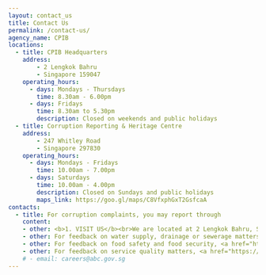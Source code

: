 ```yaml
---
layout: contact_us
title: Contact Us
permalink: /contact-us/
agency_name: CPIB
locations:
  - title: CPIB Headquarters
    address:
        - 2 Lengkok Bahru
        - Singapore 159047 
    operating_hours:
      - days: Mondays - Thursdays
        time: 8.30am - 6.00pm
      - days: Fridays
        time: 8.30am to 5.30pm
        description: Closed on weekends and public holidays
  - title: Corruption Reporting & Heritage Centre
    address:
        - 247 Whitley Road
        - Singapore 297830 
    operating_hours:
      - days: Mondays - Fridays
        time: 10.00am - 7.00pm
      - days: Saturdays
        time: 10.00am - 4.00pm
        description: Closed on Sundays and public holidays
        maps_link: https://goo.gl/maps/C8VfxphGxT2GsfcaA
contacts:
  - title: For corruption complaints, you may report through
    content:
    - other: <b>1. VISIT US</b><br>We are located at 2 Lengkok Bahru, Singapore 159047 and 247 Whitley Road, Singapore 297830<br><br>
    - other: For feedback on water supply, drainage or sewerage matters, <a href="https://app.pub.gov.sg/feedback/Pages/HelpAndFeedback.aspx"><b>click here</b></a><br><br>
    - other: For feedback on food safety and food security, <a href="https://www.sfa.gov.sg/feedback"><b>click here</b></a><br><br>
    - other: For feedback on service quality matters, <a href="https://form.gov.sg/#!/5f9bbe55fb5198001166faec"><b>click here</b></a><br>
    # - email: careers@abc.gov.sg
---
```

